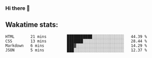### Hi there 👋
## Wakatime stats:
<!--START_SECTION:waka-->
```text
HTML       21 mins         ███████████░░░░░░░░░░░░░░   44.39 % 
CSS        13 mins         ███████░░░░░░░░░░░░░░░░░░   28.44 % 
Markdown   6 mins          ███▓░░░░░░░░░░░░░░░░░░░░░   14.29 % 
JSON       5 mins          ███░░░░░░░░░░░░░░░░░░░░░░   12.37 % 
```
<!--END_SECTION:waka-->

<!--
**zazu7765/zazu7765** is a ✨ _special_ ✨ repository because its `README.md` (this file) appears on your GitHub profile.

Here are some ideas to get you started:

- 🔭 I’m currently working on ...
- 🌱 I’m currently learning ...
- 👯 I’m looking to collaborate on ...
- 🤔 I’m looking for help with ...
- 💬 Ask me about ...
- 📫 How to reach me: ...
- 😄 Pronouns: ...
- ⚡ Fun fact: ...
-->
